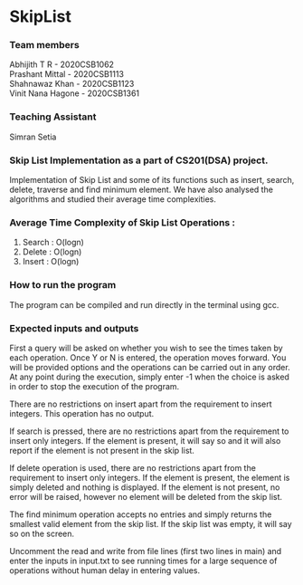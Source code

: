 # SkipList
### Team members
Abhijith T R - 2020CSB1062  
Prashant Mittal - 2020CSB1113  
Shahnawaz Khan - 2020CSB1123  
Vinit Nana Hagone - 2020CSB1361  
### Teaching Assistant
Simran Setia
### Skip List Implementation as a part of CS201(DSA) project.
Implementation of Skip List and some of its functions such as insert, search, delete, traverse and find minimum element. We have also analysed the algorithms and studied their average time complexities. 
### Average Time Complexity of Skip List Operations :
1. Search : O(logn)
2. Delete : O(logn)
3. Insert : O(logn)
### How to run the program  
The program can be compiled and run directly in the terminal using gcc.  

### Expected inputs and outputs
First a query will be asked on whether you wish to see the times taken by each operation. Once Y or N is entered, the operation moves forward. You will be provided options and the operations can be carried out in any order. At any point during the execution, simply enter -1 when the choice is asked in order to stop the execution of the program.   

There are no restrictions on insert apart from the requirement to insert integers. This operation has no output.   

If search is pressed, there are no restrictions apart from the requirement to insert only integers. If the element is present, it will say so and it will also report if the element is not present in the skip list.  

If delete operation is used, there are no restrictions apart from the requirement to insert only integers. If the element is present, the element is simply deleted and nothing is displayed. If the element is not present, no error will be raised, however no element will be deleted from the skip list.  

The find minimum operation accepts no entries and simply returns the smallest valid element from the skip list. If the skip list was empty, it will say so on the screen.  

Uncomment the read and write from file lines (first two lines in main) and enter the inputs in input.txt to see running times for a large sequence of operations without human delay in entering values. 
